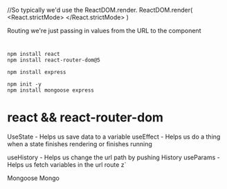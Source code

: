 


//So typically we'd use the ReactDOM.render.
ReactDOM.render(
    <React.strictMode>
        <BrowserRouter>
            <App />
        </BrowserRouter>
    </React.strictMode>
)

Routing we're just passing in values from the URL to the component

#
```
npm install react
npm install react-router-dom@5

npm install express

npm init -y
npm install mongoose express
```

# react && react-router-dom

UseState    - Helps us save data to a variable
useEffect   - Helps us do a thing when a state finishes rendering or finishes running

useHistory - Helps us change the url path by pushing History
useParams  - Helps us fetch variables in the url route
z`


Mongoose Mongo
